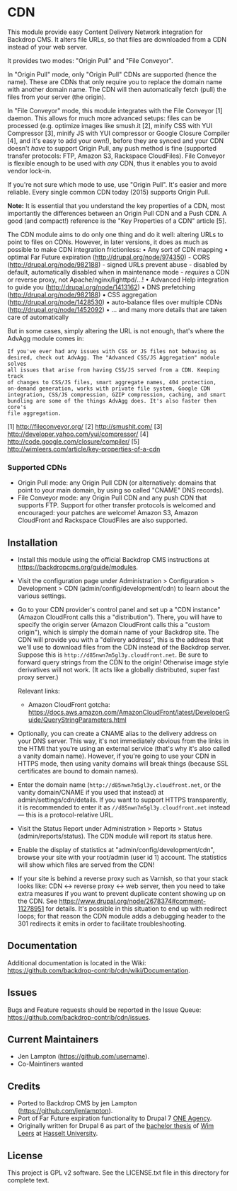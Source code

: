 CDN
======================

This module provide easy Content Delivery Network integration for Backdrop CMS.
It alters file URLs, so that files are downloaded from a CDN instead of your
web server.

It provides two modes: "Origin Pull" and "File Conveyor".

In "Origin Pull" mode, only "Origin Pull" CDNs are supported (hence the name).
These are CDNs that only require you to replace the domain name with another
domain name. The CDN will then automatically fetch (pull) the files from your
server (the origin).

In "File Conveyor" mode, this module integrates with the File Conveyor [1]
daemon. This allows for much more advanced setups: files can be processed
(e.g. optimize images like smush.it [2], minify CSS with YUI Compressor [3],
minify JS with YUI compressor or Google Closure Compiler [4], and it's easy to
add your own!), before they are synced and your CDN doesn't *have* to support
Origin Pull, any push method is fine (supported transfer protocols: FTP,
Amazon S3, Rackspace CloudFiles). File Conveyor is flexible enough to be used
with *any* CDN, thus it enables you to avoid vendor lock-in.

If you're not sure which mode to use, use "Origin Pull". It's easier and more
reliable. Every single common CDN today (2015) supports Origin Pull.

**Note:** It is essential that you understand the key properties of a CDN, most
importantly the differences between an Origin Pull CDN and a Push CDN. A good
(and compact!) reference is the "Key Properties of a CDN" article [5].

The CDN module aims to do only one thing and do it well: altering URLs to
point to files on CDNs.
However, in later versions, it does as much as possible to make CDN
integration frictionless:
    • Any sort of CDN mapping
    • optimal Far Future expiration (http://drupal.org/node/974350)
        - CORS (http://drupal.org/node/982188)
        - signed URLs prevent abuse
        - disabled by default, automatically disabled when in maintenance mode
        - *requires* a CDN or reverse proxy, not Apache/nginx/lighttpd/…!
    • Advanced Help integration to guide you (http://drupal.org/node/1413162)
    • DNS prefetching (http://drupal.org/node/982188)
    • CSS aggregation (http://drupal.org/node/1428530)
    • auto-balance files over multiple CDNs (http://drupal.org/node/1452092)
    • … and many more details that are taken care of automatically

But in some cases, simply altering the URL is not enough, that's where the
AdvAgg module comes in:

    If you've ever had any issues with CSS or JS files not behaving as
    desired, check out AdvAgg. The "Advanced CSS/JS Aggregation" module solves
    all issues that arise from having CSS/JS served from a CDN. Keeping track
    of changes to CSS/JS files, smart aggregate names, 404 protection,
    on-demand generation, works with private file system, Google CDN
    integration, CSS/JS compression, GZIP compression, caching, and smart
    bundling are some of the things AdvAgg does. It's also faster then core's
    file aggregation.

[1] http://fileconveyor.org/
[2] http://smushit.com/
[3] http://developer.yahoo.com/yui/compressor/
[4] http://code.google.com/closure/compiler/
[5] http://wimleers.com/article/key-properties-of-a-cdn

### Supported CDNs

- Origin Pull mode: any Origin Pull CDN (or alternatively: domains that point
  to your main domain, by using so called "CNAME" DNS records).
- File Conveyor mode: any Origin Pull CDN and any push CDN that supports FTP.
  Support for other transfer protocols is welcomed and encouraged: your
  patches are welcome! Amazon S3, Amazon CloudFront and Rackspace CloudFiles
  are also supported.


Installation
------------

- Install this module using the official Backdrop CMS instructions at
  https://backdropcms.org/guide/modules.

- Visit the configuration page under Administration > Configuration >
  Development > CDN (admin/config/development/cdn) to learn about the various
  settings.

- Go to your CDN provider's control panel and set up a "CDN instance" (Amazon
  CloudFront calls this a "distribution"). There, you will have to specify
  the origin server (Amazon CloudFront calls this a "custom origin"), which
  is simply the domain name of your Backdrop site.
  The CDN will provide you with a "delivery address", this is the address
  that we'll use to download files from the CDN instead of the Backdrop server.
  Suppose this is `http://d85nwn7m5gl3y.cloudfront.net`.
  Be sure to forward query strings from the CDN to the origin! Otherwise image
  style derivatives will not work.
  (It acts like a globally distributed, super fast proxy server.)

  Relevant links:
  - Amazon CloudFront gotcha: https://docs.aws.amazon.com/AmazonCloudFront/latest/DeveloperGuide/QueryStringParameters.html

- Optionally, you can create a CNAME alias to the delivery address on your
  DNS server. This way, it's not immediately obvious from the links in the
  HTMl that you're using an external service (that's why it's also called a
  vanity domain name).
  However, if you're going to use your CDN in HTTPS mode, then using vanity
  domains will break things (because SSL certificates are bound to domain
  names).

- Enter the domain name (`http://d85nwn7m5gl3y.cloudfront.net`, or the vanity
  domain/CNAME if you used that instead) at admin/settings/cdn/details. If
  you want to support HTTPS transparently, it is recommended to enter it as
  `//d85nwn7m5gl3y.cloudfront.net` instead — this is a protocol-relative URL.

- Visit the Status Report under Administration > Reports > Status
  (admin/reports/status). The CDN module will report its status here.

- Enable the display of statistics at "admin/config/development/cdn", browse
  your site with your root/admin (user id 1) account. The statistics will
  show which files are served from the CDN!

- If your site is behind a reverse proxy such as Varnish, so that your stack
  looks like: CDN <-> reverse proxy <-> web server, then you need to take extra
  measures if you want to prevent duplicate content showing up on the CDN. See
  https://www.drupal.org/node/2678374#comment-11278951 for details. It's
  possible in this situation to end up with redirect loops; for that reason
  the CDN module adds a debugging header to the 301 redirects it emits in order
  to facilitate troubleshooting.


Documentation
-------------

Additional documentation is located in the Wiki:
https://github.com/backdrop-contrib/cdn/wiki/Documentation.


Issues
------

Bugs and Feature requests should be reported in the Issue Queue:
https://github.com/backdrop-contrib/cdn/issues.


Current Maintainers
-------------------

- Jen Lampton (https://github.com/username).
- Co-Maintiners wanted


Credits
-------

- Ported to Backdrop CMS by jen Lampton (https://github.com/jenlampton).
- Port of Far Future expiration functionality to Drupal 7 [ONE Agency](http://www.one-agency.be).
- Originally written for Drupal 6 as part of the [bachelor thesis](http://wimleers.com/tags/bachelor-thesis) of [Wim Leers](http://wimleers.com) at [Hasselt University](http://uhasselt.be).


License
-------

This project is GPL v2 software. See the LICENSE.txt file in this directory for
complete text.
